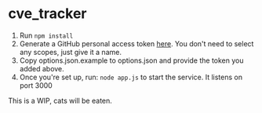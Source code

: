 cve_tracker
============

1. Run `npm install`
2. Generate a GitHub personal access token [here](https://github.com/settings/tokens). You don't need to select any scopes, just give it a name.
3. Copy options.json.example to options.json and provide the token you added above.
4. Once you're set up, run: `node app.js` to start the service. It listens on port 3000

This is a WIP, cats will be eaten.

